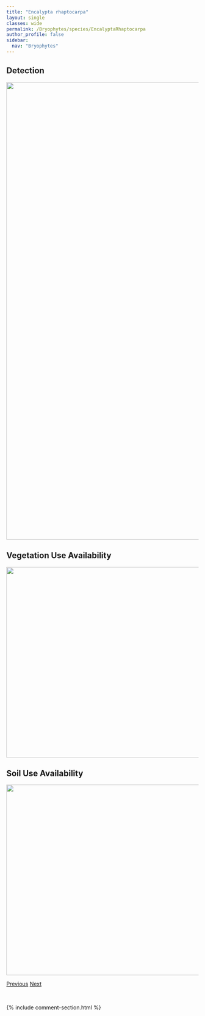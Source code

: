 ```yaml
---
title: "Encalypta rhaptocarpa"
layout: single
classes: wide
permalink: /Bryophytes/species/EncalyptaRhaptocarpa
author_profile: false
sidebar:
  nav: "Bryophytes"
---
```


<h2>Detection</h2>

<a href="https://drive.google.com/uc?export=view&id=1gnSSNXh7PC2H269DPOI9dMgB99vcmlPd">
<img src="https://drive.google.com/uc?export=view&id=1gnSSNXh7PC2H269DPOI9dMgB99vcmlPd" height = "1200" width = "800">
</a>


<h2>Vegetation Use Availability</h2>

<a href="https://drive.google.com/uc?export=view&id=1hN4S-SCDakR0ULJCFR8_cKda9SqwTHnt">
<img src="https://drive.google.com/uc?export=view&id=1hN4S-SCDakR0ULJCFR8_cKda9SqwTHnt" height = "500" width = "1000">
</a>


<h2>Soil Use Availability</h2>

<a href="https://drive.google.com/uc?export=view&id=1Q5UFtGwegdir5iTy0mrbtAVNlKhcTru3">
<img src="https://drive.google.com/uc?export=view&id=1Q5UFtGwegdir5iTy0mrbtAVNlKhcTru3" height = "500" width = "1000">
</a>


<a href="/DevelopmentWebsite/Bryophytes/species/EncalyptaProcera" class="pagination--pager" title="Encalypta procera">Previous</a> <a href="/DevelopmentWebsite/Bryophytes/species/EncalyptaSpathulata" class="pagination--pager" title="Encalypta spathulata">Next</a>

<p>&nbsp;</p>

{% include comment-section.html %}
